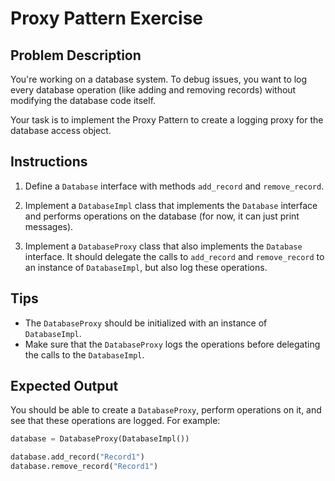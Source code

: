 # Proxy Pattern Exercise

## Problem Description

You're working on a database system. To debug issues, you want to log every database operation (like adding and removing records) without modifying the database code itself.

Your task is to implement the Proxy Pattern to create a logging proxy for the database access object.

## Instructions

1. Define a `Database` interface with methods `add_record` and `remove_record`.

2. Implement a `DatabaseImpl` class that implements the `Database` interface and performs operations on the database (for now, it can just print messages).

3. Implement a `DatabaseProxy` class that also implements the `Database` interface. It should delegate the calls to `add_record` and `remove_record` to an instance of `DatabaseImpl`, but also log these operations.

## Tips

- The `DatabaseProxy` should be initialized with an instance of `DatabaseImpl`.
- Make sure that the `DatabaseProxy` logs the operations before delegating the calls to the `DatabaseImpl`.

## Expected Output

You should be able to create a `DatabaseProxy`, perform operations on it, and see that these operations are logged. For example:

```python
database = DatabaseProxy(DatabaseImpl())

database.add_record("Record1")
database.remove_record("Record1")
```
